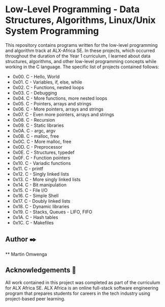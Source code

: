 # Low-Level Programming - Data Structures, Algorithms, Linux/Unix System Programming
This repository contains programs written for the low-level programming and algorithm track at ALX-Africa SE. In these projects, which occurred throughout the duration of the Year 1 curriculum, I learned about data structures, algorithms, and other low-level programming concepts while working in the C language. The specific list of projects contained follows:

- 0x00. C - Hello, World
- 0x01. C - Variables, if, else, while
- 0x02. C - Functions, nested loops
- 0x03. C - Debugging
- 0x04. C - More functions, more nested loops
- 0x05. C - Pointers, arrays and strings
- 0x06. C - More pointers, arrays and strings
- 0x07. C - Even more pointers, arrays and strings
- 0x08. C - Recursion
- 0x09. C - Static libraries
- 0x0A. C - argc, argv
- 0x0B. C - malloc, free
- 0x0C. C - More malloc, free
- 0x0D. C - Preprocessor
- 0x0E. C - Structures, typedef
- 0x0F. C - Function pointers
- 0x10. C - Variadic functions
- 0x11. C - printf
- 0x12. C - Singly linked lists
- 0x13. C - More singly linked lists
- 0x14. C - Bit manipulation
- 0x15. C - File I/O
- 0x16. C - Simple Shell
- 0x17. C - Doubly linked lists
- 0x18. C - Dynamic libraries
- 0x19. C - Stacks, Queues - LIFO, FIFO
- 0x1A. C - Hash tables
- 0x1C. C - Makefiles

## Author ✒️
** Martin Omwenga

## Acknowledgements 🙏
All work contained in this project was completed as part of the curriculum for ALX Africa SE. ALX Africa is an online full-stack software engineering program that prepares students for careers in the tech industry using project-based peer learning.
